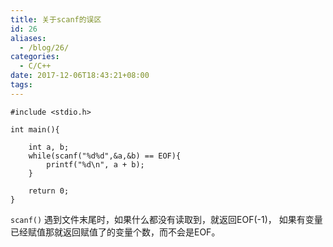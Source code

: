 ```yaml
---
title: 关于scanf的误区
id: 26
aliases:
  - /blog/26/
categories:
  - C/C++
date: 2017-12-06T18:43:21+08:00
tags:
---
```


```
#include <stdio.h>

int main(){

	int a, b;
	while(scanf("%d%d",&a,&b) == EOF){
		printf("%d\n", a + b);	
	}

	return 0;	
}
```

`scanf()` 遇到文件末尾时，如果什么都没有读取到，就返回EOF(-1)，
如果有变量已经赋值那就返回赋值了的变量个数，而不会是EOF。
